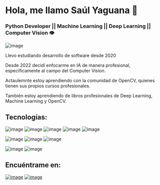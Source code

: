 # Hola, me llamo **Saúl Yaguana** 👋

### Python Developer || Machine Learning || Deep Learning || Computer Vision 👁️

![image](https://user-images.githubusercontent.com/83479030/219871878-162910a4-7bcc-4c77-8a5e-8b0b8e67b897.png)


Llevo estudiando desarrollo de software desde 2020

Desde 2022 decidí enfocarme en IA de manera profesional, específicamente al campo del Computer Vision.

Actaulemnte estoy aprendiendo con la comunidad de OpenCV, quienes tienen sus propios cursos profesionales.

También estoy aprendiendo de libros profesionales de Deep Learning, Machine Learning y OpenCV.

## Tecnologías:
![image](https://user-images.githubusercontent.com/83479030/219872689-c07eba7d-593a-4e54-9077-0a0c8d33efa7.png)
![image](https://user-images.githubusercontent.com/83479030/219874461-3ee3cc12-2c50-4eb0-bd7c-5449fd58044f.png)
![image](https://user-images.githubusercontent.com/83479030/219872770-86fcd260-482c-4890-a9f8-d34a7fb6216a.png)
![image](https://user-images.githubusercontent.com/83479030/219872781-16fa3a3d-de7a-4d59-ba02-46336e16ec26.png)
![image](https://user-images.githubusercontent.com/83479030/219873447-d7dcc087-dfd1-43cd-b334-1673afceef33.png)

![image](https://user-images.githubusercontent.com/83479030/219874160-d0f13183-1dd4-4dac-84ae-4cc155ca4677.png)
![image](https://user-images.githubusercontent.com/83479030/219874240-aa22a5a9-0c1b-4c40-b8f4-e925bf2729f2.png)
![image](https://user-images.githubusercontent.com/83479030/223309973-b6557a93-22f9-4b99-93a4-ab812ea70aa0.png)


![image](https://user-images.githubusercontent.com/83479030/219874541-304d9c9b-9c66-443a-82dc-34f826f8d35a.png)
![image](https://user-images.githubusercontent.com/83479030/219874570-59d6eef2-ed09-4d40-9966-27c2c0b05d3d.png)


## Encuéntrame en:
[![image](https://user-images.githubusercontent.com/83479030/219873171-ad762f1a-af75-4d4e-aa2f-8cc64d28e06d.png)](https://twitter.com/saulyaguana)
[![image](https://user-images.githubusercontent.com/83479030/219873363-32630271-04a1-46f5-8dc0-f156f31cc937.png)](https://www.instagram.com/saul_yaguana/)
